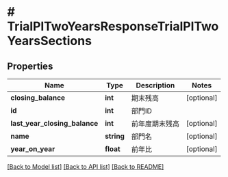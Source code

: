 # # TrialPlTwoYearsResponseTrialPlTwoYearsSections

## Properties

Name | Type | Description | Notes
------------ | ------------- | ------------- | -------------
**closing_balance** | **int** | 期末残高 | [optional] 
**id** | **int** | 部門ID | 
**last_year_closing_balance** | **int** | 前年度期末残高 | [optional] 
**name** | **string** | 部門名 | [optional] 
**year_on_year** | **float** | 前年比 | [optional] 

[[Back to Model list]](../../README.md#documentation-for-models) [[Back to API list]](../../README.md#documentation-for-api-endpoints) [[Back to README]](../../README.md)



